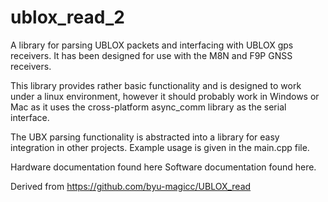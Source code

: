 # ublox_read_2
A library for parsing UBLOX packets and interfacing with UBLOX gps receivers. It has been designed for use with the M8N and F9P GNSS receivers.

This library provides rather basic functionality and is designed to work under a linux environment, however it should probably work in Windows or Mac as it uses the cross-platform async_comm library as the serial interface.

The UBX parsing functionality is abstracted into a library for easy integration in other projects. Example usage is given in the main.cpp file.

Hardware documentation found here Software documentation found here.

Derived from https://github.com/byu-magicc/UBLOX_read
